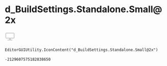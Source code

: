 # d_BuildSettings.Standalone.Small@2x
![](/img/d_BuildSettings.Standalone.Small@2x.png)

``` CSharp
EditorGUIUtility.IconContent("d_BuildSettings.Standalone.Small@2x")
```
```
-2129607575182838650
```
